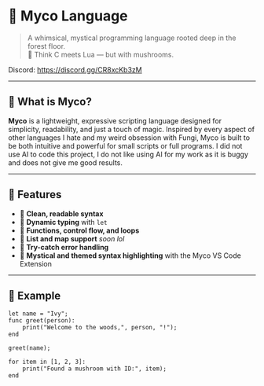# 🍄 Myco Language

> A whimsical, mystical programming language rooted deep in the forest floor.  
> 🌿 Think C meets Lua — but with mushrooms.

Discord: https://discord.gg/CR8xcKb3zM

---

## 🌟 What is Myco?

**Myco** is a lightweight, expressive scripting language designed for simplicity, readability, and just a touch of magic. Inspired by every aspect of other languages I hate and my weird obsession with Fungi, Myco is built to be both intuitive and powerful for small scripts or full programs. I did not use AI to code this project, I do not like using AI for my work as it is buggy and does not give me good results.

---

## 🍃 Features

- 🌙 **Clean, readable syntax**
- 🔮 **Dynamic typing** with `let`
- 🍂 **Functions, control flow, and loops**
- 🌲 **List and map support** *soon lol*
- 🧪 **Try-catch error handling**
- 🧙 **Mystical and themed syntax highlighting** with the Myco VS Code Extension

---

## 🔧 Example

```myco
let name = "Ivy";
func greet(person):
    print("Welcome to the woods,", person, "!");
end

greet(name);

for item in [1, 2, 3]:
    print("Found a mushroom with ID:", item);
end
